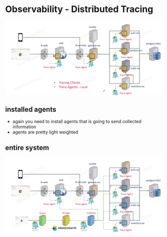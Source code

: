 # Observability - Distributed Tracing

![Alt text](image-3.png)


## installed agents
- again you need to install agents that is going to send collected information
- agents are pretty light weighted


## entire system
![Alt text](image-4.png)